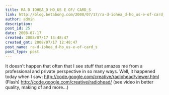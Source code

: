 ```yaml
---
title: RA D IOHEA_D HO_US E OF/ CARD_S
link: http://blog.betabong.com/2008/07/17/ra-d-iohea_d-ho_us-e-of-card_s/
author: admin
description: 
post_id: 25
date: 2008-07-17
created: 2008/07/17 13:48:47
created_gmt: 2008/07/17 12:48:47
post_name: ra-d-iohea_d-ho_us-e-of-card_s
post_type: post
---
```



It doesn't happen that often that I see stuff that amazes me from a professional and private perspective in so many ways. Well, it happened today when I saw:  <http://code.google.com/creative/radiohead/viewer.html> (Flash) <http://code.google.com/creative/radiohead/> (see video in better quality, making of and more...)

